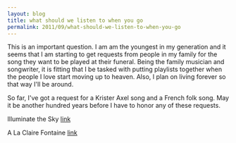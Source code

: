 ```yaml
---
layout: blog
title: what should we listen to when you go
permalink: 2011/09/what-should-we-listen-to-when-you-go
---
```


This is an important question. I am am the youngest in my generation and it seems that I am starting to get requests from people in my family for the song they want to be played at their funeral. Being the family musician and songwriter, it is fitting that I be tasked with putting playlists together when the people I love start moving up to heaven. Also, I plan on living forever so that way I'll be around.

So far, I've got a request for a Krister Axel song and a French folk song. May it be another hundred years before I have to honor any of these requests.

Illuminate the Sky
<a href="http://axelradio.com/track/illuminate-the-sky" target="_blank">link</a>

A La Claire Fontaine
<a href="http://www.youtube.com/watch?v=-TYP7VsZ7jg" target="_blank">link</a>
